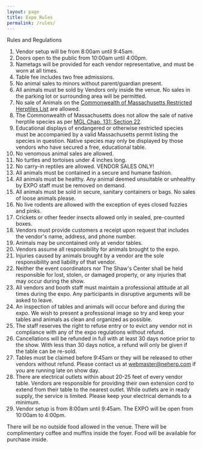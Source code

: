 ```yaml
---
layout: page
title: Expo Rules
permalink: /rules/
---
```


Rules and Regulations

1. Vendor setup will be from 8:00am until 9:45am.
2. Doors open to the public from 10:00am until 4:00pm.
3. Nametags will be provided for each vendor representative, and must be worn at all times.
4. Table fee includes two free admissions.
5. No animal sales to minors without parent/guardian present.
6. All animals must be sold by Vendors only inside the venue. No sales in the parking lot or surrounding area will be permitted.
7. No sale of Animals on the [Commonwealth of Massachusetts Restricted Herptiles List]({{site.data.general.restricted_list_link}}) are allowed.
8. The Commonwealth of Massachusetts does not allow the sale of native herptile species as per [MGL Chap. 131: Section 22](http://www.mass.gov/legis/laws/mgl/131-22.htm).
9. Educational displays of endangered or otherwise restricted species must be accompanied by a valid Massachusetts permit listing the species in question. Native species may only be displayed by those vendors who have secured a free, educational table.
10. No venomous animal sales are allowed.
11. No turtles and tortoises under 4 inches long. 
12. No carry-in reptiles are allowed. VENDOR SALES ONLY!
13. All animals must be contained in a secure and humane fashion.
14. All animals must be healthy. Any animal deemed unsuitable or unhealthy by EXPO staff must be removed on demand.
15. All animals must be sold in secure, sanitary containers or bags. No sales of loose animals please.
16. No live rodents are allowed with the exception of eyes closed fuzzies and pinks.
17. Crickets or other feeder insects allowed only in sealed, pre-counted boxes.
18. Vendors must provide customers a receipt upon request that includes the vendor's name, address, and phone number.
19. Animals may be uncontained only at vendor tables.
20. Vendors assume all responsibility for animals brought to the expo.
21. Injuries caused by animals brought by a vendor are the sole responsibility and liability of that vendor.
22. Neither the event coordinators nor The Shaw's Center shall be held responsible for lost, stolen, or damaged property, or any injuries that may occur during the show.
23. All vendors and booth staff must maintain a professional attitude at all times during the expo. Any participants in disruptive arguments will be asked to leave.
24. An inspection of tables and animals will occur before and during the expo. We wish to present a professional image so try and keep your tables and animals as clean and organized as possible.
25. The staff reserves the right to refuse entry or to evict any vendor not in compliance with any of the expo regulations without refund.
26. Cancellations will be refunded in full with at least 30 days notice prior to the show.  With less than 30 days notice, a refund will only be given if the table can be re-sold.
27. Tables must be claimed before 9:45am or they will be released to other vendors without refund.  Please contact us at webmaster@neherp.com if you are running late on show day.
28. There are electrical outlets within about 20-25 feet of every vendor table.  Vendors are responsible for providing their own extension cord to extend from their table to the nearest outlet.  While outlets are in ready supply, the service is limited.  Please keep your electrical demands to a minimum.
29. Vendor setup is from 8:00am until 9:45am.  The EXPO will be open from 10:00am to 4:00pm.

There will be no outside food allowed in the venue. There will be complimentary coffee and muffins inside the foyer. Food will be available for purchase inside.
